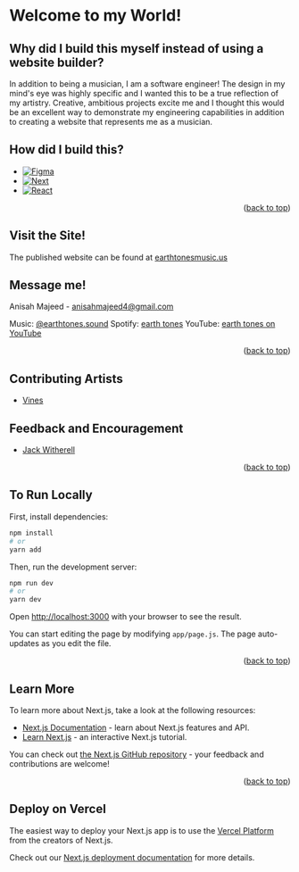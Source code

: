 <a name="readme-top"></a>

# Welcome to my World!

## Why did I build this myself instead of using a website builder?

In addition to being a musician, I am a software engineer! The design in my mind's eye was highly specific and I wanted this to be a true reflection of my artistry. Creative, ambitious projects excite me and I thought this would be an excellent way to demonstrate my engineering capabilities in addition to creating a website that represents me as a musician.

## How did I build this?

* [![Figma][Figma]][Figma-url]
* [![Next][Next.js]][Next-url]
* [![React][React.js]][React-url]

<p align="right">(<a href="#readme-top">back to top</a>)</p>

<!-- VIEW --> 
## Visit the Site!

The published website can be found at [earthtonesmusic.us](http://earthtonesmusic.us)

<!-- CONTACT -->
## Message me!

Anisah Majeed - anisahmajeed4@gmail.com

Music: [@earthtones.sound](https://instagram.com/earthtones.sound)
Spotify: [earth tones](https://open.spotify.com/artist/7IylhYTsnn5mIBdIRsi2lR?si=RY9pWVtcS1OLF1SA8FaJbw)
YouTube: [earth tones on YouTube](https://youtube.com/@anisahmajeed7910?si=e7WY6mZoOqxdKCMR)

<p align="right">(<a href="#readme-top">back to top</a>)</p>

<!-- ACKNOWLEDGMENTS -->
## Contributing Artists

* [Vines](https://www.rawpixel.com/)

## Feedback and Encouragement

* [Jack Witherell](http://www.jwitherell.com/)

<p align="right">(<a href="#readme-top">back to top</a>)</p>

## To Run Locally

First, install dependencies:

```bash
npm install
# or
yarn add
```

Then, run the development server:

```bash
npm run dev
# or
yarn dev
```

Open [http://localhost:3000](http://localhost:3000) with your browser to see the result.

You can start editing the page by modifying `app/page.js`. The page auto-updates as you edit the file.

<p align="right">(<a href="#readme-top">back to top</a>)</p>

## Learn More

To learn more about Next.js, take a look at the following resources:

- [Next.js Documentation](https://nextjs.org/docs) - learn about Next.js features and API.
- [Learn Next.js](https://nextjs.org/learn) - an interactive Next.js tutorial.

You can check out [the Next.js GitHub repository](https://github.com/vercel/next.js/) - your feedback and contributions are welcome!

<p align="right">(<a href="#readme-top">back to top</a>)</p>

## Deploy on Vercel

The easiest way to deploy your Next.js app is to use the [Vercel Platform](https://vercel.com/new?utm_medium=default-template&filter=next.js&utm_source=create-next-app&utm_campaign=create-next-app-readme) from the creators of Next.js.

Check out our [Next.js deployment documentation](https://nextjs.org/docs/deployment) for more details.

[Next.js]: https://img.shields.io/badge/next.js-000000?style=for-the-badge&logo=nextdotjs&logoColor=white
[Next-url]: https://nextjs.org/
[React.js]: https://img.shields.io/badge/React-20232A?style=for-the-badge&logo=react&logoColor=61DAFB
[React-url]: https://reactjs.org/
[Figma]: https://img.shields.io/badge/Figma-FFFFFF?style=for-the-badge&logo=figma&logoColor=F24E1E
[Figma-url]: https://www.figma.com/
